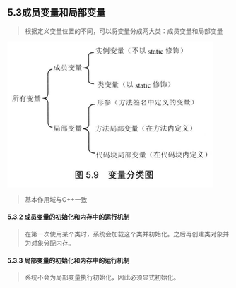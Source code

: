 ## 5.3成员变量和局部变量

> 根据定义变量位置的不同，可以将变量分成两大类：成员变量和局部变量

![](picture/变量分类图.png)

> 基本作用域与C++一致

#### 5.3.2 成员变量的初始化和内存中的运行机制

> 在第一次使用某个类时，系统会加载这个类并初始化。之后再创建类对象并为对象分配内存。

#### 5.3.3 局部变量的初始化和内存中的运行机制

> 系统不会为局部变量执行初始化，因此必须显式初始化。
